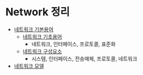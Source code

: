 # Network 정리

- [네트워크 기본용어](https://github.com/beaniejoy/TIL/blob/main/Network/01_network_words.md)
  - [네트워크 기초용어](https://github.com/beaniejoy/TIL/blob/main/Network/01_network_words.md#%EB%84%A4%ED%8A%B8%EC%9B%8C%ED%81%AC-%EA%B8%B0%EC%B4%88-%EC%9A%A9%EC%96%B4-%EC%A0%95%EB%A6%AC)
    - 네트워크, 인터페이스, 프로토콜, 표준화
  - [네트워크 구성요소](https://github.com/beaniejoy/TIL/blob/main/Network/01_network_words.md#%EB%84%A4%ED%8A%B8%EC%9B%8C%ED%81%AC-%EA%B5%AC%EC%84%B1%EC%9A%94%EC%86%8C)
    - 시스템, 인터페이스, 전송매체, 프로토콜, 네트워크
- [네트워크 모델](https://github.com/beaniejoy/TIL/blob/main/Network/02_network_model.md)
